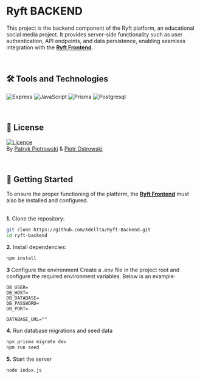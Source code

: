 # Ryft BACKEND
This project is the backend component of the Ryft platform, an educational social media project. It provides server-side functionality such as user authentication, API endpoints, and data persistence, enabling seamless integration with the **[Ryft Frontend](https://github.com/Xdellta/Ryft-Frontend)**.

<br>

## 🛠️ Tools and Technologies
![Express](https://img.shields.io/badge/Express%20js-000000?style=for-the-badge&logo=express&logoColor=white)
![JavaScript](https://img.shields.io/badge/JavaScript-F7DF1E?style=for-the-badge&logo=javascript&logoColor=black)
![Prisma](https://img.shields.io/badge/Prisma-3982CE?style=for-the-badge&logo=Prisma&logoColor=white)
![Postgresql](https://img.shields.io/badge/postgresql-4169e1?style=for-the-badge&logo=postgresql&logoColor=white)

<br>

## 📜 License
[![Licence](https://img.shields.io/github/license/Ileriayo/markdown-badges?style=for-the-badge)](./LICENSE)<br>
By [Patryk Piotrowski](https://github.com/Xdellta) & [Piotr Ostrowski](https://github.com/PiotrO9)

<br>

## 🚀 Getting Started
To ensure the proper functioning of the platform, the **[Ryft Frontend](https://github.com/Xdellta/Ryft-Frontend)** must also be installed and configured.<br><br>

**1.** Clone the repository:
```sh
git clone https://github.com/Xdellta/Ryft-Backend.git  
cd ryft-backend
```

**2.** Install dependencies:
```sh
npm install
```

**3** Configure the environment
Create a .env file in the project root and configure the required environment variables. Below is an example:
```env
DB_USER=
DB_HOST=
DB_DATABASE=
DB_PASSWORD=
DB_PORT=

DATABASE_URL=""
```

**4.** Run database migrations and seed data
```sh
npx prisma migrate dev  
npm run seed  
```

**5.** Start the server
```sh
node index.js
```